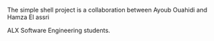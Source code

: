 The simple shell project is a collaboration 
between 
Ayoub Ouahidi 
and 
Hamza El assri

ALX Software Engineering students.
